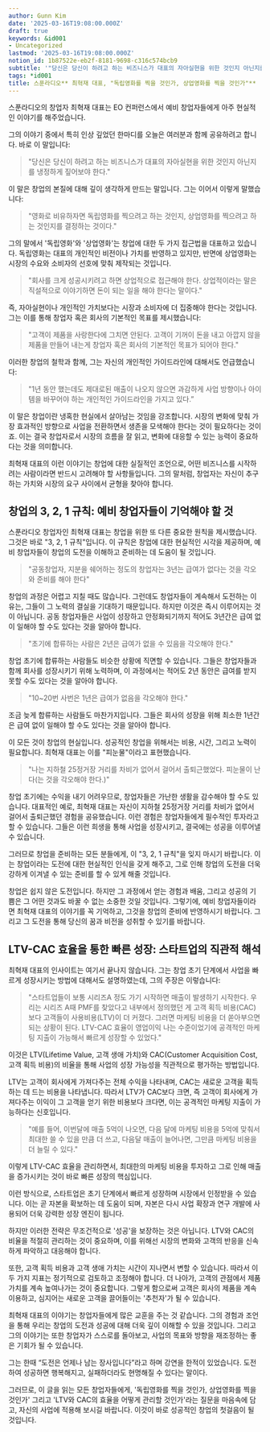 ```yaml
---
author: Gunn Kim
date: '2025-03-16T19:08:00.000Z'
draft: true
keywords: &id001
- Uncategorized
lastmod: '2025-03-16T19:08:00.000Z'
notion_id: 1b87522e-eb2f-8181-9698-c316c574bcb9
subtitle: '"당신은 당신이 하려고 하는 비즈니스가 대표의 자아실현을 위한 것인지 아닌지를 냉정하게 짚어보야 한다."'
tags: *id001
title: 스푼라디오** 최혁재 대표, "독립영화를 찍을 것인가, 상업영화를 찍을 것인가"**
---
```




스푼라디오의 창업자 최혁재 대표는 EO 컨퍼런스에서 예비 창업자들에게 아주 현실적인 이야기를 해주었습니다. 



그의 이야기 중에서 특히 인상 깊었던 한마디를 오늘은 여러분과 함께 공유하려고 합니다. 바로 이 말입니다:

> "당신은 당신이 하려고 하는 비즈니스가 대표의 자아실현을 위한 것인지 아닌지를 냉정하게 짚어보야 한다."


이 말은 창업의 본질에 대해 깊이 생각하게 만드는 말입니다. 그는 이어서 이렇게 말했습니다:

> "영화로 비유하자면 독립영화를 찍으려고 하는 것인지, 상업영화를 찍으려고 하는 것인지를 결정하는 것이다."


그의 말에서 '독립영화'와 '상업영화'는 창업에 대한 두 가지 접근법을 대표하고 있습니다. 독립영화는 대표의 개인적인 비전이나 가치를 반영하고 있지만, 반면에 상업영화는 시장의 수요와 소비자의 선호에 맞춰 제작되는 것입니다.

> "회사를 크게 성공시키려고 하면 상업적으로 접근해야 한다. 상업적이라는 말은 직설적으로 이야기하면 돈이 되는 일을 해야 한다는 말이다."

즉, 자아실현이나 개인적인 가치보다는 시장과 소비자에 더 집중해야 한다는 것입니다. 그는 이를 통해 창업자 혹은 회사의 기본적인 목표를 제시했습니다:

> "고객이 제품을 사랑한다에 그치면 안된다. 고객이 기꺼이 돈을 내고 아깝지 않을 제품을 만들어 내는게 창업자 혹은 회사의 기본적인 목표가 되어야 한다."



이러한 창업의 철학과 함께, 그는 자신의 개인적인 가이드라인에 대해서도 언급했습니다:

> "1년 동안 했는데도 제대로된 매출이 나오지 않으면 과감하게 사업 방향이나 아이템을 바꾸어야 하는 개인적인 가이드라인을 가지고 있다.”


이 말은 창업이란 냉혹한 현실에서 살아남는 것임을 강조합니다. 시장의 변화에 맞춰 가장 효과적인 방향으로 사업을 전환하면서 생존을 모색해야 한다는 것이 필요하다는 것이죠. 이는 결국 창업자로서 시장의 흐름을 잘 읽고, 변화에 대응할 수 있는 능력이 중요하다는 것을 의미합니다.


최혁재 대표의 이런 이야기는 창업에 대한 실질적인 조언으로, 어떤 비즈니스를 시작하려는 사람이라면 반드시 고려해야 할 사항들입니다. 그의 말처럼, 창업자는 자신이 추구하는 가치와 시장의 요구 사이에서 균형을 찾아야 합니다.


## **창업의 3, 2, 1 규칙: 예비 창업자들이 기억해야 할 것**


스푼라디오 창업자인 최혁재 대표는 창업을 위한 또 다른 중요한 원칙을 제시했습니다. 그것은 바로 "3, 2, 1 규칙"입니다. 이 규칙은 창업에 대한 현실적인 시각을 제공하며, 예비 창업자들이 창업의 도전을 이해하고 준비하는 데 도움이 될 것입니다.



> "공동창업자, 지분을 쉐어하는 정도의 창업자는 3년는 급여가 없다는 것을 각오와 준비를 해야 한다"


창업의 과정은 어렵고 지칠 때도 많습니다. 그런데도 창업자들이 계속해서 도전하는 이유는, 그들이 그 노력의 결실을 기대하기 때문입니다. 하지만 이것은 즉시 이루어지는 것이 아닙니다. 공동 창업자들은 사업이 성장하고 안정화되기까지 적어도 3년간은 급여 없이 일해야 할 수도 있다는 것을 알아야 합니다.


> "초기에 합류하는 사람은 2년은 급여가 없을 수 있음을 각오해야 한다."

창업 초기에 합류하는 사람들도 비슷한 상황에 직면할 수 있습니다. 그들은 창업자들과 함께 회사를 성장시키기 위해 노력하며, 이 과정에서는 적어도 2년 동안은 급여를 받지 못할 수도 있다는 것을 알아야 합니다.

> "10~20번 사번은 1년은 급여가 없음을 각오해야 한다."


조금 늦게 합류하는 사람들도 마찬가지입니다. 그들은 회사의 성장을 위해 최소한 1년간은 급여 없이 일해야 할 수도 있다는 것을 알아야 합니다.



이 모든 것이 창업의 현실입니다. 성공적인 창업을 위해서는 비용, 시간, 그리고 노력이 필요합니다. 최혁재 대표는 이를 "피눈물"이라고 표현했습니다.


> "나는 지하철 25정거장 거리를 차비가 없어서 걸어서 출퇴근했었다. 피눈물이 난다(는 것을 각오해야 한다.)"


창업 초기에는 수익을 내기 어려우므로, 창업자들은 가난한 생활을 감수해야 할 수도 있습니다. 대표적인 예로, 최혁재 대표는 자신이 지하철 25정거장 거리를 차비가 없어서 걸어서 출퇴근했던 경험을 공유했습니다. 이런 경험은 창업자들에게 필수적인 투자라고 할 수 있습니다. 그들은 이런 희생을 통해 사업을 성장시키고, 결국에는 성공을 이루어낼 수 있습니다.



그러므로 창업을 준비하는 모든 분들에게, 이 "3, 2, 1 규칙"을 잊지 마시기 바랍니다. 이는 창업이라는 도전에 대한 현실적인 인식을 갖게 해주고, 그로 인해 창업의 도전을 더욱 강하게 이겨낼 수 있는 준비를 할 수 있게 해줄 것입니다.


창업은 쉽지 않은 도전입니다. 하지만 그 과정에서 얻는 경험과 배움, 그리고 성공의 기쁨은 그 어떤 것과도 바꿀 수 없는 소중한 것일 것입니다. 그렇기에, 예비 창업자들이라면 최혁재 대표의 이야기를 꼭 기억하고, 그것을 창업의 준비에 반영하시기 바랍니다. 그리고 그 도전을 통해 당신의 꿈과 비전을 성취할 수 있기를 바랍니다.



## **LTV-CAC 효율을 통한 빠른 성장: 스타트업의 직관적 해석**



최혁재 대표의 인사이트는 여기서 끝나지 않습니다. 그는 창업 초기 단계에서 사업을 빠르게 성장시키는 방법에 대해서도 설명하였는데, 그의 주장은 이렇습니다:

> "스타트업들이 보통 시리즈A 정도 가기 시작하면 매출이 발생하기 시작한다. 우리는 시리즈 A때 PMF를 찾았다고 내부에서 정의했던 게 고객 획득 비용(CAC)보다 고객들이 사용비용(LTV)이 더 커졌다. 그러면 마케팅 비용을 더 쏟아부으면 되는 상황이 된다. LTV-CAC 효율이 영업이익 나는 수준이었기에 공격적인 마케팅 지출이 가능해서 빠르게 성장할 수 있었다."


이것은 LTV(Lifetime Value, 고객 생애 가치)와 CAC(Customer Acquisition Cost, 고객 획득 비용)의 비율을 통해 사업의 성장 가능성을 직관적으로 평가하는 방법입니다.


LTV는 고객이 회사에게 가져다주는 전체 수익을 나타내며, CAC는 새로운 고객을 획득하는 데 드는 비용을 나타냅니다. 따라서 LTV가 CAC보다 크면, 즉 고객이 회사에게 가져다주는 이익이 그 고객을 얻기 위한 비용보다 크다면, 이는 공격적인 마케팅 지출이 가능하다는 신호입니다.


> "예를 들어, 이번달에 매출 5억이 나오면, 다음 달에 마케팅 비용을 5억에 맞춰서 최대한 쓸 수 있을 만큼 더 쓰고, 다음달 매출이 늘어나면, 그만큼 마케팅 비용을 더 늘릴 수 있다."


이렇게 LTV-CAC 효율을 관리하면서, 최대한의 마케팅 비용을 투자하고 그로 인해 매출을 증가시키는 것이 바로 빠른 성장의 핵심입니다.



이런 방식으로, 스타트업은 초기 단계에서 빠르게 성장하며 시장에서 인정받을 수 있습니다. 이는 곧 자본을 확보하는 데 도움이 되며, 자본은 다시 사업 확장과 연구 개발에 사용되어 더욱 강력한 성장 엔진이 됩니다.


하지만 이러한 전략은 무조건적으로 '성공'을 보장하는 것은 아닙니다. LTV와 CAC의 비율을 적절히 관리하는 것이 중요하며, 이를 위해선 시장의 변화와 고객의 반응을 신속하게 파악하고 대응해야 합니다.



또한, 고객 획득 비용과 고객 생애 가치는 시간이 지나면서 변할 수 있습니다. 따라서 이 두 가지 지표는 정기적으로 검토하고 조정해야 합니다. 더 나아가, 고객의 관점에서 제품 가치를 계속 높여나가는 것이 중요합니다. 그렇게 함으로써 고객은 회사의 제품을 계속 이용하고, 심지어는 새로운 고객을 끌어들이는 '추천자'가 될 수 있습니다.



최혁재 대표의 이야기는 창업자들에게 많은 교훈을 주는 것 같습니다. 그의 경험과 조언을 통해 우리는 창업의 도전과 성공에 대해 더욱 깊이 이해할 수 있을 것입니다. 그리고 그의 이야기는 또한 창업자가 스스로를 돌아보고, 사업의 목표와 방향을 재조정하는 좋은 기회가 될 수 있습니다.


그는 한때 “도전은 언제나 남는 장사입니다”라고 하며 강연을 한적이 있었습니다. 도전하여 성공하면 행복해지고, 실패하더라도 현명해질 수 있다는 말이다.


그러므로, 이 글을 읽는 모든 창업자들에게, '독립영화를 찍을 것인가, 상업영화를 찍을 것인가' 그리고 'LTV와 CAC의 효율을 어떻게 관리할 것인가'라는 질문을 마음속에 담고, 자신의 사업에 적용해 보시길 바랍니다. 이것이 바로 성공적인 창업의 첫걸음이 될 것입니다.



